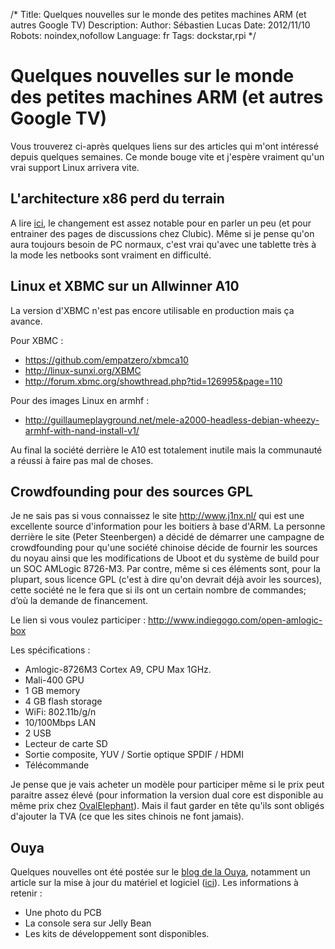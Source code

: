 /*
Title: Quelques nouvelles sur le monde des petites machines ARM (et autres Google TV) 
Description: 
Author: Sébastien Lucas
Date: 2012/11/10
Robots: noindex,nofollow
Language: fr
Tags: dockstar,rpi
*/
# Quelques nouvelles sur le monde des petites machines ARM (et autres Google TV) 

Vous trouverez ci-après quelques liens sur des articles qui m'ont intéressé depuis quelques semaines. Ce monde bouge vite et j'espère vraiment qu'un vrai support Linux arrivera vite.

## L'architecture x86 perd du terrain

A lire [ici](http://www.clubic.com/processeur/actualite-520629-architecture-x86-recule-parts-de-marche-intel-amd.html), le changement est assez notable pour en parler un peu (et pour entrainer des pages de discussions chez Clubic). Même si je pense qu'on aura toujours besoin de PC normaux, c'est vrai qu'avec une tablette très à la mode les netbooks sont vraiment en difficulté.
## Linux et XBMC sur un Allwinner A10

La version d'XBMC n'est pas encore utilisable en production mais ça avance.

Pour XBMC : 
*	https://github.com/empatzero/xbmca10
*	http://linux-sunxi.org/XBMC
*	http://forum.xbmc.org/showthread.php?tid=126995&page=110

Pour des images Linux en armhf :
*	http://guillaumeplayground.net/mele-a2000-headless-debian-wheezy-armhf-with-nand-install-v1/

Au final la société derrière le A10 est totalement inutile mais la communauté a réussi à faire pas mal de choses.
## Crowdfounding pour des sources GPL

Je ne sais pas si vous connaissez le site http://www.j1nx.nl/ qui est une excellente source d'information pour les boitiers à base d'ARM. La personne derrière le site (Peter Steenbergen) a décidé de démarrer une campagne de crowdfounding pour qu'une société chinoise décide de fournir les sources du noyau ainsi que les modifications de Uboot et du système de build pour un SOC AMLogic 8726-M3. Par contre, même si ces éléments sont, pour la plupart, sous licence GPL (c'est à dire qu'on devrait déjà avoir les sources), cette société ne le fera que si ils ont un certain nombre de commandes; d’où la demande de financement.

Le lien si vous voulez participer : http://www.indiegogo.com/open-amlogic-box

Les spécifications :
*	Amlogic-8726M3 Cortex A9, CPU Max 1GHz.
*	Mali-400 GPU
*	1 GB memory
*	4 GB flash storage
*	WiFi: 802.11b/g/n
*	10/100Mbps LAN
*	2 USB
*	Lecteur de carte SD
*	Sortie composite, YUV / Sortie optique SPDIF / HDMI
*	Télécommande

Je pense que je vais acheter un modèle pour participer même si le prix peut paraitre assez élevé (pour information la version dual core est disponible au même prix chez [OvalElephant](http://www.ovalelephant.com/index.php?route=product/product&product_id=2085)). Mais il faut garder en tête qu'ils sont obligés d'ajouter la TVA (ce que les sites chinois ne font jamais).

## Ouya

Quelques nouvelles ont été postée sur le [blog de la Ouya](http://www.ouya.tv/blog/), notamment un article sur la mise à jour du matériel et logiciel ([ici](http://www.ouya.tv/the-big-hardware-update-and-more/)). Les informations à retenir :
*	Une photo du PCB
*	La console sera sur Jelly Bean
*	Les kits de développement sont disponibles.


